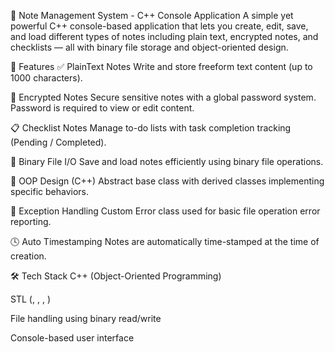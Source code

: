 📝 Note Management System - C++ Console Application
A simple yet powerful C++ console-based application that lets you create, edit, save, and load different types of notes including plain text, encrypted notes, and checklists — all with binary file storage and object-oriented design.

🚀 Features
✅ PlainText Notes
Write and store freeform text content (up to 1000 characters).

🔐 Encrypted Notes
Secure sensitive notes with a global password system. Password is required to view or edit content.

📋 Checklist Notes
Manage to-do lists with task completion tracking (Pending / Completed).

📂 Binary File I/O
Save and load notes efficiently using binary file operations.

🧠 OOP Design (C++)
Abstract base class with derived classes implementing specific behaviors.

🧪 Exception Handling
Custom Error class used for basic file operation error reporting.

🕓 Auto Timestamping
Notes are automatically time-stamped at the time of creation.

🛠 Tech Stack
C++ (Object-Oriented Programming)

STL (<string>, <vector>, <fstream>, <ctime>)

File handling using binary read/write

Console-based user interface

